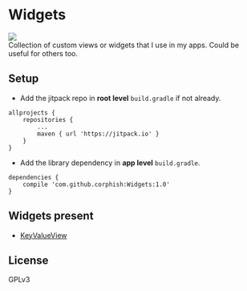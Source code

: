 # Widgets
[![](https://jitpack.io/v/corphish/Widgets.svg)](https://jitpack.io/#corphish/Widgets)  
Collection of custom views or widgets that I use in my apps.
Could be useful for others too.

## Setup
- Add the jitpack repo in __root level__ `build.gradle` if not already.
```
allprojects {
	repositories {
		...
		maven { url 'https://jitpack.io' }
	}
}
```
- Add the library dependency in __app level__ `build.gradle`.
```
dependencies {
	compile 'com.github.corphish:Widgets:1.0'
}
```

## Widgets present
- [KeyValueView](https://github.com/corphish/Widgets/blob/master/widgets/docs/KeyValueView.md)

## License
GPLv3
